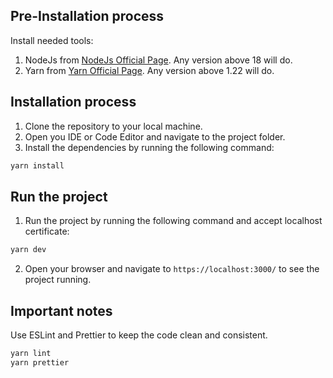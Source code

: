 ## Pre-Installation process

Install needed tools:

1. NodeJs from [NodeJs Official Page](https://nodejs.org/en). Any version above 18 will do.
2. Yarn from [Yarn Official Page](https://yarnpkg.com/lang/en/docs/install). Any version above 1.22 will do.

## Installation process

1. Clone the repository to your local machine.
2. Open you IDE or Code Editor and navigate to the project folder.
3. Install the dependencies by running the following command:

```bash
yarn install
```

## Run the project

1. Run the project by running the following command and accept localhost certificate:

```bash
yarn dev
```

2. Open your browser and navigate to `https://localhost:3000/` to see the project running.

## Important notes

Use ESLint and Prettier to keep the code clean and consistent.

```bash
yarn lint
yarn prettier
```
